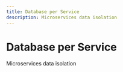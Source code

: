 ```yaml
---
title: Database per Service
description: Microservices data isolation
---
```


# Database per Service

Microservices data isolation